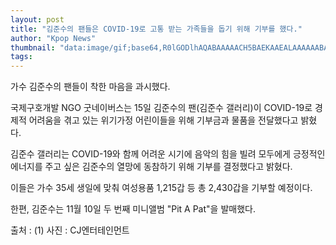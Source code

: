 ```yaml
---
layout: post
title: "김준수의 팬들은 COVID-19로 고통 받는 가족들을 돕기 위해 기부를 했다."
author: "Kpop News"
thumbnail: "data:image/gif;base64,R0lGODlhAQABAAAAACH5BAEKAAEALAAAAAABAAEAAAICTAEAOw=="
tags: 
---
```



가수 김준수의 팬들이 착한 마음을 과시했다.

국제구호개발 NGO 굿네이버스는 15일 김준수의 팬(김준수 갤러리)이 COVID-19로 경제적 어려움을 겪고 있는 위기가정 어린이들을 위해 기부금과 물품을 전달했다고 밝혔다.

김준수 갤러리는 COVID-19와 함께 어려운 시기에 음악의 힘을 빌려 모두에게 긍정적인 에너지를 주고 싶은 김준수의 열망에 동참하기 위해 기부를 결정했다고 밝혔다.

이들은 가수 35세 생일에 맞춰 여성용품 1,215갑 등 총 2,430갑을 기부할 예정이다.

한편, 김준수는 11월 10일 두 번째 미니앨범 "Pit A Pat"을 발매했다.

출처 : (1) 사진 : CJ엔터테인먼트